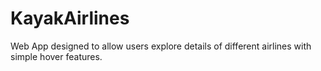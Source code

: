# KayakAirlines
Web App designed to allow users explore details of different airlines with simple hover features.
